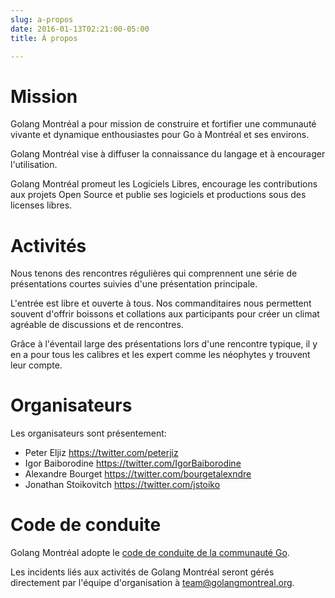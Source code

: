 ```yaml
---
slug: a-propos
date: 2016-01-13T02:21:00-05:00
title: À propos

---
```


# Mission

Golang Montréal a pour mission de construire et fortifier une communauté vivante
et dynamique enthousiastes pour Go à Montréal et ses environs.

Golang Montréal vise à diffuser la connaissance du langage et à encourager
l'utilisation.

Golang Montréal promeut les Logiciels Libres, encourage les contributions aux
projets Open Source et publie ses logiciels et productions sous des licenses
libres.


# Activités

Nous tenons des rencontres régulières qui comprennent une série de présentations
courtes suivies d'une présentation principale.

L'entrée est libre et ouverte à tous. Nos commanditaires nous permettent souvent
d'offrir boissons et collations aux participants pour créer un climat agréable
de discussions et de rencontres.

Grâce à l'éventail large des présentations lors d'une rencontre typique, il y en
a pour tous les calibres et les expert comme les néophytes y trouvent leur
compte.


# Organisateurs

Les organisateurs sont présentement:

* Peter Eljiz		    https://twitter.com/peterjiz
* Igor Baiborodine      https://twitter.com/IgorBaiborodine
* Alexandre Bourget     https://twitter.com/bourgetalexndre
* Jonathan Stoikovitch  https://twitter.com/jstoiko


# Code de conduite

Golang Montréal adopte le
[code de conduite de la communauté Go](https://golang.org/conduct).

Les incidents liés aux activités de Golang Montréal seront gérés directement par
l'équipe d'organisation à <a href="mailto:team@golangmontreal.org">team@golangmontreal.org</a>.
